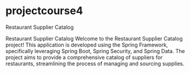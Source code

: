﻿# projectcourse4
Restaurant Supplier Catalog

Restaurant Supplier Catalog
Welcome to the Restaurant Supplier Catalog project! This application is developed using the Spring Framework, specifically leveraging Spring Boot, Spring Security, and Spring Data. The project aims to provide a comprehensive catalog of suppliers for restaurants, streamlining the process of managing and sourcing supplies.






